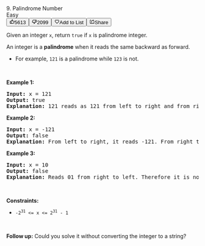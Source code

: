 <div class="description__24sA"><div class="css-101rr4k"><div data-cy="question-title" class="css-v3d350">9. Palindrome Number</div><div class="css-10o4wqw"><div diff="easy" class="css-14oi08n">Easy</div><button class="btn__r7r7 css-1rdgofi"><svg viewBox="0 0 24 24" width="1em" height="1em" class="icon__1Md2"><path fill-rule="evenodd" d="M7 19v-8H4v8h3zM7 9c0-.55.22-1.05.58-1.41L14.17 1l1.06 1.05c.27.27.44.65.44 1.06l-.03.32L14.69 8H21c1.1 0 2 .9 2 2v2c0 .26-.05.5-.14.73l-3.02 7.05C19.54 20.5 18.83 21 18 21H4a2 2 0 0 1-2-2v-8a2 2 0 0 1 2-2h3zm2 0v10h9l3-7v-2h-9l1.34-5.34L9 9z"></path></svg><span>5613</span></button><button class="btn__r7r7 css-1rdgofi"><svg viewBox="0 0 24 24" width="1em" height="1em" class="icon__1Md2"><path fill-rule="evenodd" d="M17 3v12c0 .55-.22 1.05-.58 1.41L9.83 23l-1.06-1.05c-.27-.27-.44-.65-.44-1.06l.03-.32.95-4.57H3c-1.1 0-2-.9-2-2v-2c0-.26.05-.5.14-.73l3.02-7.05C4.46 3.5 5.17 3 6 3h11zm-2 12V5H6l-3 7v2h9l-1.34 5.34L15 15zm2-2h3V5h-3V3h3a2 2 0 0 1 2 2v8a2 2 0 0 1-2 2h-3v-2z"></path></svg><span>2099</span></button><button class="btn__r7r7 css-1rdgofi"><svg viewBox="0 0 24 24" width="1em" height="1em" class="icon__1Md2"><path fill-rule="evenodd" d="M16.5 3c-1.74 0-3.41.81-4.5 2.09C10.91 3.81 9.24 3 7.5 3 4.42 3 2 5.42 2 8.5c0 3.78 3.4 6.86 8.55 11.54L12 21.35l1.45-1.32C18.6 15.36 22 12.28 22 8.5 22 5.42 19.58 3 16.5 3zm-4.4 15.55l-.1.1-.1-.1C7.14 14.24 4 11.39 4 8.5 4 6.5 5.5 5 7.5 5c1.54 0 3.04.99 3.57 2.36h1.87C13.46 5.99 14.96 5 16.5 5c2 0 3.5 1.5 3.5 3.5 0 2.89-3.14 5.74-7.9 10.05z"></path></svg><span>Add to List</span></button><button class="btn__r7r7 css-1rdgofi"><svg viewBox="0 0 24 24" width="1em" height="1em" class="icon__1Md2"><path fill-rule="evenodd" d="M17 5V2l5 5h-9a2 2 0 0 0-2 2v8H9V9a4 4 0 0 1 4-4h4zm3 14V9h2v10a2 2 0 0 1-2 2H4a2 2 0 0 1-2-2V5a2 2 0 0 1 2-2h3v2H4v14h16z"></path></svg><span>Share</span></button></div></div><div class="content__u3I1 question-content__JfgR"><div><p>Given an integer <code>x</code>, return <code>true</code> if <code>x</code> is palindrome integer.</p>

<p>An integer is a <strong>palindrome</strong> when it reads the same backward as forward.</p>

<ul>
	<li>For example, <code>121</code> is a palindrome while <code>123</code> is not.</li>
</ul>

<p>&nbsp;</p>
<p><strong>Example 1:</strong></p>

<pre><strong>Input:</strong> x = 121
<strong>Output:</strong> true
<strong>Explanation:</strong> 121 reads as 121 from left to right and from right to left.
</pre>

<p><strong>Example 2:</strong></p>

<pre><strong>Input:</strong> x = -121
<strong>Output:</strong> false
<strong>Explanation:</strong> From left to right, it reads -121. From right to left, it becomes 121-. Therefore it is not a palindrome.
</pre>

<p><strong>Example 3:</strong></p>

<pre><strong>Input:</strong> x = 10
<strong>Output:</strong> false
<strong>Explanation:</strong> Reads 01 from right to left. Therefore it is not a palindrome.
</pre>

<p>&nbsp;</p>
<p><strong>Constraints:</strong></p>

<ul>
	<li><code>-2<sup>31</sup>&nbsp;&lt;= x &lt;= 2<sup>31</sup>&nbsp;- 1</code></li>
</ul>

<p>&nbsp;</p>
<strong>Follow up:</strong> Could you solve it without converting the integer to a string?</div></div>